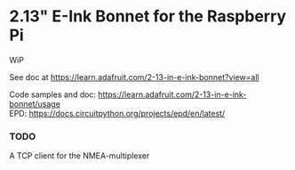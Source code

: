 # 2.13" E-Ink Bonnet for the Raspberry Pi
WiP

See doc at <https://learn.adafruit.com/2-13-in-e-ink-bonnet?view=all>

Code samples and doc: <https://learn.adafruit.com/2-13-in-e-ink-bonnet/usage>  
EPD: <https://docs.circuitpython.org/projects/epd/en/latest/>

### TODO
A TCP client for the NMEA-multiplexer
